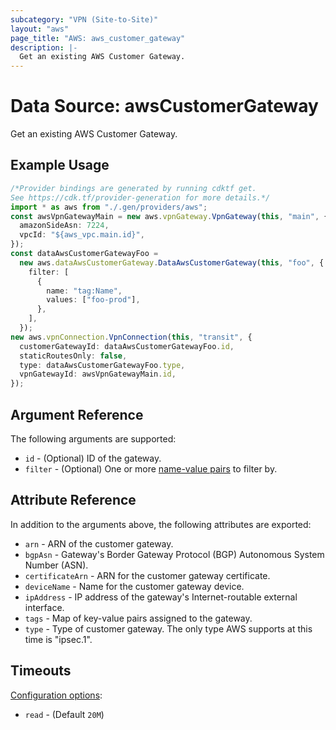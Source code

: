 ```yaml
---
subcategory: "VPN (Site-to-Site)"
layout: "aws"
page_title: "AWS: aws_customer_gateway"
description: |-
  Get an existing AWS Customer Gateway.
---
```


# Data Source: awsCustomerGateway

Get an existing AWS Customer Gateway.

## Example Usage

```typescript
/*Provider bindings are generated by running cdktf get.
See https://cdk.tf/provider-generation for more details.*/
import * as aws from "./.gen/providers/aws";
const awsVpnGatewayMain = new aws.vpnGateway.VpnGateway(this, "main", {
  amazonSideAsn: 7224,
  vpcId: "${aws_vpc.main.id}",
});
const dataAwsCustomerGatewayFoo =
  new aws.dataAwsCustomerGateway.DataAwsCustomerGateway(this, "foo", {
    filter: [
      {
        name: "tag:Name",
        values: ["foo-prod"],
      },
    ],
  });
new aws.vpnConnection.VpnConnection(this, "transit", {
  customerGatewayId: dataAwsCustomerGatewayFoo.id,
  staticRoutesOnly: false,
  type: dataAwsCustomerGatewayFoo.type,
  vpnGatewayId: awsVpnGatewayMain.id,
});

```

## Argument Reference

The following arguments are supported:

* `id` - (Optional) ID of the gateway.
* `filter` - (Optional) One or more [name-value pairs][dcg-filters] to filter by.

[dcg-filters]: https://docs.aws.amazon.com/AWSEC2/latest/APIReference/API_DescribeCustomerGateways.html

## Attribute Reference

In addition to the arguments above, the following attributes are exported:

* `arn` - ARN of the customer gateway.
* `bgpAsn` - Gateway's Border Gateway Protocol (BGP) Autonomous System Number (ASN).
* `certificateArn` - ARN for the customer gateway certificate.
* `deviceName` - Name for the customer gateway device.
* `ipAddress` - IP address of the gateway's Internet-routable external interface.
* `tags` - Map of key-value pairs assigned to the gateway.
* `type` - Type of customer gateway. The only type AWS supports at this time is "ipsec.1".

## Timeouts

[Configuration options](https://developer.hashicorp.com/terraform/language/resources/syntax#operation-timeouts):

* `read` - (Default `20M`)
